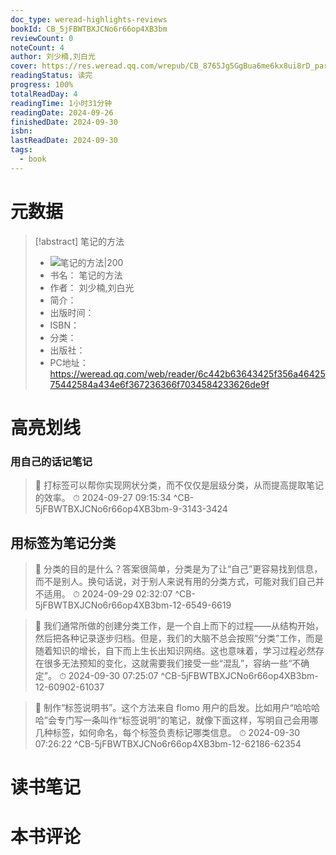 ```yaml
---
doc_type: weread-highlights-reviews
bookId: CB_5jFBWTBXJCNo6r66op4XB3bm
reviewCount: 0
noteCount: 4
author: 刘少楠,刘白光
cover: https://res.weread.qq.com/wrepub/CB_8765Jg5GgBua6me6kx8ui8rD_parsecover
readingStatus: 读完
progress: 100%
totalReadDay: 4
readingTime: 1小时31分钟
readingDate: 2024-09-26
finishedDate: 2024-09-30
isbn: 
lastReadDate: 2024-09-30
tags:
  - book
---
```

# 元数据
> [!abstract] 笔记的方法
> - ![ 笔记的方法|200](https://res.weread.qq.com/wrepub/CB_8765Jg5GgBua6me6kx8ui8rD_parsecover)
> - 书名： 笔记的方法
> - 作者： 刘少楠,刘白光
> - 简介： 
> - 出版时间： 
> - ISBN： 
> - 分类： 
> - 出版社： 
> - PC地址：https://weread.qq.com/web/reader/6c442b63643425f356a4642575442584a434e6f367236366f7034584233626de9f

# 高亮划线

### 用自己的话记笔记

> 📌 打标签可以帮你实现网状分类，而不仅仅是层级分类，从而提高提取笔记的效率。 
> ⏱ 2024-09-27 09:15:34 ^CB-5jFBWTBXJCNo6r66op4XB3bm-9-3143-3424

## 用标签为笔记分类

> 📌 分类的目的是什么？答案很简单，分类是为了让“自己”更容易找到信息，而不是别人。换句话说，对于别人来说有用的分类方式，可能对我们自己并不适用。 
> ⏱ 2024-09-29 02:32:07 ^CB-5jFBWTBXJCNo6r66op4XB3bm-12-6549-6619

> 📌 我们通常所做的创建分类工作，是一个自上而下的过程——从结构开始，然后把各种记录逐步归档。但是，我们的大脑不总会按照“分类”工作，而是随着知识的增长，自下而上生长出知识网络。这也意味着，学习过程必然存在很多无法预知的变化，这就需要我们接受一些“混乱”，容纳一些“不确定”。 
> ⏱ 2024-09-30 07:25:07 ^CB-5jFBWTBXJCNo6r66op4XB3bm-12-60902-61037

> 📌 制作“标签说明书”。这个方法来自 flomo 用户的启发。比如用户“哈哈哈哈”会专门写一条叫作“标签说明”的笔记，就像下面这样，写明自己会用哪几种标签，如何命名，每个标签负责标记哪类信息。 
> ⏱ 2024-09-30 07:26:22 ^CB-5jFBWTBXJCNo6r66op4XB3bm-12-62186-62354

# 读书笔记

# 本书评论

